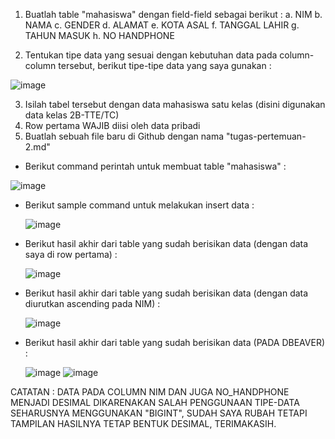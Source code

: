 1. Buatlah table "mahasiswa" dengan field-field sebagai berikut :
 a. NIM
 b. NAMA
 c. GENDER
 d. ALAMAT
 e. KOTA ASAL
 f. TANGGAL LAHIR
 g. TAHUN MASUK
 h. NO HANDPHONE

3. Tentukan tipe data yang sesuai dengan kebutuhan data pada column-column tersebut, berikut tipe-tipe data yang saya gunakan :

![image](https://github.com/ArhamSuryaBalad/tugas-pertemuan-2.md/assets/148637316/c10f6539-1b34-480a-a7aa-00ba67872a58)

   
3. Isilah tabel tersebut dengan data mahasiswa satu kelas (disini digunakan data kelas 2B-TTE/TC)
4. Row pertama WAJIB diisi oleh data pribadi
5. Buatlah sebuah file baru di Github dengan nama "tugas-pertemuan-2.md"

- Berikut command perintah untuk membuat table "mahasiswa" :
  
![image](https://github.com/ArhamSuryaBalad/tugas-pertemuan-2.md/assets/148637316/5e3cc67e-f8da-4aba-af48-3898a3b54f2c)

- Berikut sample command untuk melakukan insert data :

  ![image](https://github.com/ArhamSuryaBalad/tugas-pertemuan-2.md/assets/148637316/1577b662-0b4a-4bd2-af84-fc85b53e027c)

- Berikut hasil akhir dari table yang sudah berisikan data (dengan data saya di row pertama) :

  ![image](https://github.com/ArhamSuryaBalad/tugas-pertemuan-2.md/assets/148637316/90ba6865-c86b-4a09-bb81-a70a6357e01c)

- Berikut hasil akhir dari table yang sudah berisikan data (dengan data diurutkan ascending pada NIM) :

  ![image](https://github.com/ArhamSuryaBalad/tugas-pertemuan-2.md/assets/148637316/67fa467c-41aa-4928-a817-ad83a3ca5281)

- Berikut hasil akhir dari table yang sudah berisikan data (PADA DBEAVER) :
  

  ![image](https://github.com/ArhamSuryaBalad/pertemuan2-basis-data/assets/148637316/c717015a-3b7d-4ba4-854c-202c09abba0d)
  ![image](https://github.com/ArhamSuryaBalad/pertemuan2-basis-data/assets/148637316/fd50edc9-84cc-42e6-b76f-68451548a232)

CATATAN : DATA PADA COLUMN NIM DAN JUGA NO_HANDPHONE MENJADI DESIMAL DIKARENAKAN SALAH PENGGUNAAN TIPE-DATA SEHARUSNYA MENGGUNAKAN "BIGINT", SUDAH SAYA RUBAH TETAPI TAMPILAN HASILNYA TETAP BENTUK DESIMAL, TERIMAKASIH.

